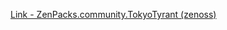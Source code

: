 [Link - ZenPacks.community.TokyoTyrant (zenoss)](https://github.com/zenoss/ZenPacks.community.TokyoTyrant)
